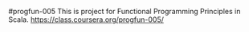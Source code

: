 #progfun-005
This is project for Functional Programming Principles in Scala.
https://class.coursera.org/progfun-005/
